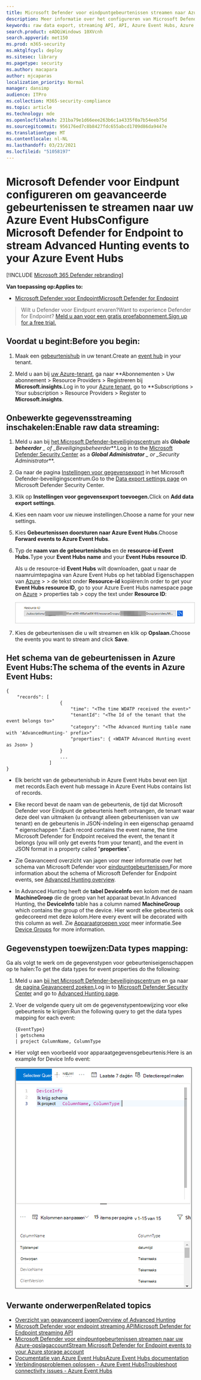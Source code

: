 ```yaml
---
title: Microsoft Defender voor eindpuntgebeurtenissen streamen naar Azure Event Hubs
description: Meer informatie over het configureren van Microsoft Defender ATP om advanced hunting-gebeurtenissen te streamen naar uw Event Hub.
keywords: raw data export, streaming API, API, Azure Event Hubs, Azure Storage, Storage Account, Advanced Hunting, raw data sharing
search.product: eADQiWindows 10XVcnh
search.appverid: met150
ms.prod: m365-security
ms.mktglfcycl: deploy
ms.sitesec: library
ms.pagetype: security
ms.author: macapara
author: mjcaparas
localization_priority: Normal
manager: dansimp
audience: ITPro
ms.collection: M365-security-compliance
ms.topic: article
ms.technology: mde
ms.openlocfilehash: 231ba79e1d66eee263b6c1a4335f0a7b54eeb75d
ms.sourcegitcommit: 956176ed7c8b8427fdc655abcd1709d86da9447e
ms.translationtype: MT
ms.contentlocale: nl-NL
ms.lasthandoff: 03/23/2021
ms.locfileid: "51058197"
---
```

# <a name="configure-microsoft-defender-for-endpoint-to-stream-advanced-hunting-events-to-your-azure-event-hubs"></a><span data-ttu-id="64b2e-104">Microsoft Defender voor Eindpunt configureren om geavanceerde gebeurtenissen te streamen naar uw Azure Event Hubs</span><span class="sxs-lookup"><span data-stu-id="64b2e-104">Configure Microsoft Defender for Endpoint to stream Advanced Hunting events to your Azure Event Hubs</span></span>

[!INCLUDE [Microsoft 365 Defender rebranding](../../includes/microsoft-defender.md)]


<span data-ttu-id="64b2e-105">**Van toepassing op:**</span><span class="sxs-lookup"><span data-stu-id="64b2e-105">**Applies to:**</span></span>

- [<span data-ttu-id="64b2e-106">Microsoft Defender voor Endpoint</span><span class="sxs-lookup"><span data-stu-id="64b2e-106">Microsoft Defender for Endpoint</span></span>](https://go.microsoft.com/fwlink/?linkid=2154037)

> <span data-ttu-id="64b2e-107">Wilt u Defender voor Eindpunt ervaren?</span><span class="sxs-lookup"><span data-stu-id="64b2e-107">Want to experience Defender for Endpoint?</span></span> [<span data-ttu-id="64b2e-108">Meld u aan voor een gratis proefabonnement.</span><span class="sxs-lookup"><span data-stu-id="64b2e-108">Sign up for a free trial.</span></span>](https://www.microsoft.com/microsoft-365/windows/microsoft-defender-atp?ocid=docs-wdatp-configuresiem-abovefoldlink) 

## <a name="before-you-begin"></a><span data-ttu-id="64b2e-109">Voordat u begint:</span><span class="sxs-lookup"><span data-stu-id="64b2e-109">Before you begin:</span></span>

1. <span data-ttu-id="64b2e-110">Maak een [gebeurtenishub](https://docs.microsoft.com/azure/event-hubs/) in uw tenant.</span><span class="sxs-lookup"><span data-stu-id="64b2e-110">Create an [event hub](https://docs.microsoft.com/azure/event-hubs/) in your tenant.</span></span>

2. <span data-ttu-id="64b2e-111">Meld u aan bij [uw Azure-tenant](https://ms.portal.azure.com/), ga naar \*\*Abonnementen > Uw abonnement > Resource Providers > Registreren bij **Microsoft.insights.**</span><span class="sxs-lookup"><span data-stu-id="64b2e-111">Log in to your [Azure tenant](https://ms.portal.azure.com/), go to \*\*Subscriptions > Your subscription > Resource Providers > Register to **Microsoft.insights**.</span></span>

## <a name="enable-raw-data-streaming"></a><span data-ttu-id="64b2e-112">Onbewerkte gegevensstreaming inschakelen:</span><span class="sxs-lookup"><span data-stu-id="64b2e-112">Enable raw data streaming:</span></span>

1. <span data-ttu-id="64b2e-113">Meld u aan bij [het Microsoft Defender-beveiligingscentrum](https://securitycenter.windows.com) als ***Globale beheerder** _ of _*_Beveiligingsbeheerder_\*\*.</span><span class="sxs-lookup"><span data-stu-id="64b2e-113">Log in to the [Microsoft Defender Security Center](https://securitycenter.windows.com) as a ***Global Administrator** _ or _*_Security Administrator_\*\*.</span></span>

2. <span data-ttu-id="64b2e-114">Ga naar de pagina [Instellingen voor gegevensexport](https://securitycenter.windows.com/interoperability/dataexport) in het Microsoft Defender-beveiligingscentrum.</span><span class="sxs-lookup"><span data-stu-id="64b2e-114">Go to the [Data export settings page](https://securitycenter.windows.com/interoperability/dataexport) on Microsoft Defender Security Center.</span></span>

3. <span data-ttu-id="64b2e-115">Klik op **Instellingen voor gegevensexport toevoegen.**</span><span class="sxs-lookup"><span data-stu-id="64b2e-115">Click on **Add data export settings**.</span></span>

4. <span data-ttu-id="64b2e-116">Kies een naam voor uw nieuwe instellingen.</span><span class="sxs-lookup"><span data-stu-id="64b2e-116">Choose a name for your new settings.</span></span>

5. <span data-ttu-id="64b2e-117">Kies **Gebeurtenissen doorsturen naar Azure Event Hubs**.</span><span class="sxs-lookup"><span data-stu-id="64b2e-117">Choose **Forward events to Azure Event Hubs**.</span></span>

6. <span data-ttu-id="64b2e-118">Typ de **naam van de gebeurtenishubs** en de **resource-id Event Hubs.**</span><span class="sxs-lookup"><span data-stu-id="64b2e-118">Type your **Event Hubs name** and your **Event Hubs resource ID**.</span></span>

   <span data-ttu-id="64b2e-119">Als u de resource-id **Event Hubs** wilt downloaden, gaat u naar de naamruimtepagina van Azure Event Hubs op het tabblad Eigenschappen van [Azure](https://ms.portal.azure.com/) > > de tekst onder **Resource-id** kopiëren:</span><span class="sxs-lookup"><span data-stu-id="64b2e-119">In order to get your **Event Hubs resource ID**, go to your Azure Event Hubs namespace page on [Azure](https://ms.portal.azure.com/) > properties tab > copy the text under **Resource ID**:</span></span>

   ![Afbeelding van gebeurtenishubresource Id1](images/event-hub-resource-id.png)

7. <span data-ttu-id="64b2e-121">Kies de gebeurtenissen die u wilt streamen en klik op **Opslaan.**</span><span class="sxs-lookup"><span data-stu-id="64b2e-121">Choose the events you want to stream and click **Save**.</span></span>

## <a name="the-schema-of-the-events-in-azure-event-hubs"></a><span data-ttu-id="64b2e-122">Het schema van de gebeurtenissen in Azure Event Hubs:</span><span class="sxs-lookup"><span data-stu-id="64b2e-122">The schema of the events in Azure Event Hubs:</span></span>

```
{
    "records": [
                    {
                        "time": "<The time WDATP received the event>"
                        "tenantId": "<The Id of the tenant that the event belongs to>"
                        "category": "<The Advanced Hunting table name with 'AdvancedHunting-' prefix>"
                        "properties": { <WDATP Advanced Hunting event as Json> }
                    }
                    ...
                ]
}
```

- <span data-ttu-id="64b2e-123">Elk bericht van de gebeurtenishub in Azure Event Hubs bevat een lijst met records.</span><span class="sxs-lookup"><span data-stu-id="64b2e-123">Each event hub message in Azure Event Hubs contains list of records.</span></span>

- <span data-ttu-id="64b2e-124">Elke record bevat de naam van de gebeurtenis, de tijd dat Microsoft Defender voor Eindpunt de gebeurtenis heeft ontvangen, de tenant waar deze deel van uitmaken (u ontvangt alleen gebeurtenissen van uw tenant) en de gebeurtenis in JSON-indeling in een eigenschap genaamd **"** eigenschappen ".</span><span class="sxs-lookup"><span data-stu-id="64b2e-124">Each record contains the event name, the time Microsoft Defender for Endpoint received the event, the tenant it belongs (you will only get events from your tenant), and the event in JSON format in a property called "**properties**".</span></span>

- <span data-ttu-id="64b2e-125">Zie Geavanceerd overzicht van jagen voor meer informatie over het schema van Microsoft Defender voor [eindpuntgebeurtenissen.](advanced-hunting-overview.md)</span><span class="sxs-lookup"><span data-stu-id="64b2e-125">For more information about the schema of Microsoft Defender for Endpoint events, see [Advanced Hunting overview](advanced-hunting-overview.md).</span></span>

- <span data-ttu-id="64b2e-126">In Advanced Hunting heeft de **tabel DeviceInfo** een kolom met de naam **MachineGroep** die de groep van het apparaat bevat.</span><span class="sxs-lookup"><span data-stu-id="64b2e-126">In Advanced Hunting, the **DeviceInfo** table has a column named **MachineGroup** which contains the group of the device.</span></span> <span data-ttu-id="64b2e-127">Hier wordt elke gebeurtenis ook gedecoreerd met deze kolom.</span><span class="sxs-lookup"><span data-stu-id="64b2e-127">Here every event will be decorated with this column as well.</span></span> <span data-ttu-id="64b2e-128">Zie [Apparaatgroepen voor](machine-groups.md) meer informatie.</span><span class="sxs-lookup"><span data-stu-id="64b2e-128">See [Device Groups](machine-groups.md) for more information.</span></span>

## <a name="data-types-mapping"></a><span data-ttu-id="64b2e-129">Gegevenstypen toewijzen:</span><span class="sxs-lookup"><span data-stu-id="64b2e-129">Data types mapping:</span></span>

<span data-ttu-id="64b2e-130">Ga als volgt te werk om de gegevenstypen voor gebeurteniseigenschappen op te halen:</span><span class="sxs-lookup"><span data-stu-id="64b2e-130">To get the data types for event properties do the following:</span></span>

1. <span data-ttu-id="64b2e-131">Meld u aan [bij het Microsoft Defender-beveiligingscentrum](https://securitycenter.windows.com) en ga naar [de pagina Geavanceerd zoeken.](https://securitycenter.windows.com/hunting-package)</span><span class="sxs-lookup"><span data-stu-id="64b2e-131">Log in to [Microsoft Defender Security Center](https://securitycenter.windows.com) and go to [Advanced Hunting page](https://securitycenter.windows.com/hunting-package).</span></span>

2. <span data-ttu-id="64b2e-132">Voer de volgende query uit om de gegevenstypentoewijzing voor elke gebeurtenis te krijgen:</span><span class="sxs-lookup"><span data-stu-id="64b2e-132">Run the following query to get the data types mapping for each event:</span></span>
 
   ```
   {EventType}
   | getschema
   | project ColumnName, ColumnType 
   ```

- <span data-ttu-id="64b2e-133">Hier volgt een voorbeeld voor apparaatgegevensgebeurtenis:</span><span class="sxs-lookup"><span data-stu-id="64b2e-133">Here is an example for Device Info event:</span></span> 

  ![Afbeelding van gebeurtenishubresource Id2](images/machine-info-datatype-example.png)

## <a name="related-topics"></a><span data-ttu-id="64b2e-135">Verwante onderwerpen</span><span class="sxs-lookup"><span data-stu-id="64b2e-135">Related topics</span></span>
- [<span data-ttu-id="64b2e-136">Overzicht van geavanceerd jagen</span><span class="sxs-lookup"><span data-stu-id="64b2e-136">Overview of Advanced Hunting</span></span>](advanced-hunting-overview.md)
- [<span data-ttu-id="64b2e-137">Microsoft Defender voor endpoint streaming API</span><span class="sxs-lookup"><span data-stu-id="64b2e-137">Microsoft Defender for Endpoint streaming API</span></span>](raw-data-export.md)
- [<span data-ttu-id="64b2e-138">Microsoft Defender voor eindpuntgebeurtenissen streamen naar uw Azure-opslagaccount</span><span class="sxs-lookup"><span data-stu-id="64b2e-138">Stream Microsoft Defender for Endpoint events to your Azure storage account</span></span>](raw-data-export-storage.md)
- [<span data-ttu-id="64b2e-139">Documentatie van Azure Event Hubs</span><span class="sxs-lookup"><span data-stu-id="64b2e-139">Azure Event Hubs documentation</span></span>](https://docs.microsoft.com/azure/event-hubs/)
- [<span data-ttu-id="64b2e-140">Verbindingsproblemen oplossen - Azure Event Hubs</span><span class="sxs-lookup"><span data-stu-id="64b2e-140">Troubleshoot connectivity issues - Azure Event Hubs</span></span>](https://docs.microsoft.com/azure/event-hubs/troubleshooting-guide)
